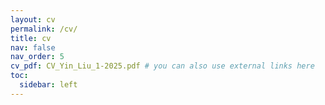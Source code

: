 ```yaml
---
layout: cv
permalink: /cv/
title: cv
nav: false
nav_order: 5
cv_pdf: CV_Yin_Liu_1-2025.pdf # you can also use external links here
toc:
  sidebar: left
---
```

